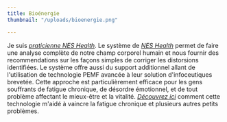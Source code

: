 ```yaml
---
title: Bioénergie
thumbnail: "/uploads/bioenergie.png"

---
```

Je suis [_praticienne NES Health_](https://www.neshealth.com/p/nancybilodeauinc). Le système de [_NES Health_](https://practitioners.neshealth.com/p/nancybilodeauinc) permet de faire une analyse complète de notre champ corporel humain et nous fournir des recommendations sur les façons simples de corriger les distorsions identifiées. Le système offre aussi du support additionnel allant de l'utilisation de technologie PEMF avancée à leur solution d'infoceutiques brevetée. Cette approche est particulièrement efficace pour les gens souffrants de fatigue chronique, de désordre émotionnel, et de tout problème affectant le mieux-être et la vitalité. [_Découvrez ici_](https://cours.nancybilodeau.com/bioenergie) comment cette technologie m'aidé à vaincre la fatigue chronique et plusieurs autres petits problèmes.